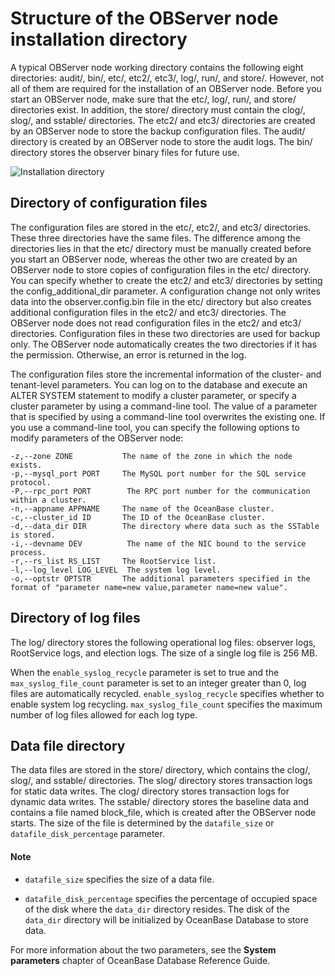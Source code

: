 # Structure of the OBServer node installation directory

A typical OBServer node working directory contains the following eight directories: audit/, bin/, etc/, etc2/, etc3/, log/, run/, and store/. However, not all of them are required for the installation of an OBServer node. Before you start an OBServer node, make sure that the etc/, log/, run/, and store/ directories exist. In addition, the store/ directory must contain the clog/, slog/, and sstable/ directories. The etc2/ and etc3/ directories are created by an OBServer node to store the backup configuration files. The audit/ directory is created by an OBServer node to store the audit logs. The bin/ directory stores the observer binary files for future use.

![Installation directory](https://intranetproxy.alipay.com/skylark/lark/0/2021/png/312704/1631092496822-66315eac-f9c8-4f85-ae5f-2cb748a89c8d.png)

## Directory of configuration files

The configuration files are stored in the etc/, etc2/, and etc3/ directories. These three directories have the same files. The difference among the directories lies in that the etc/ directory must be manually created before you start an OBServer node, whereas the other two are created by an OBServer node to store copies of configuration files in the etc/ directory. You can specify whether to create the etc2/ and etc3/ directories by setting the config_additional_dir parameter. A configuration change not only writes data into the observer.config.bin file in the etc/ directory but also creates additional configuration files in the etc2/ and etc3/ directories. The OBServer node does not read configuration files in the etc2/ and etc3/ directories. Configuration files in these two directories are used for backup only. The OBServer node automatically creates the two directories if it has the permission. Otherwise, an error is returned in the log.

The configuration files store the incremental information of the cluster- and tenant-level parameters. You can log on to the database and execute an ALTER SYSTEM statement to modify a cluster parameter, or specify a cluster parameter by using a command-line tool. The value of a parameter that is specified by using a command-line tool overwrites the existing one. If you use a command-line tool, you can specify the following options to modify parameters of the OBServer node:

```shell
-z,--zone ZONE           The name of the zone in which the node exists.
-p,--mysql_port PORT     The MySQL port number for the SQL service protocol.
-P,--rpc_port PORT        The RPC port number for the communication within a cluster.
-n,--appname APPNAME     The name of the OceanBase cluster.
-c,--cluster_id ID       The ID of the OceanBase cluster.
-d,--data_dir DIR        The directory where data such as the SSTable is stored.
-i,--devname DEV          The name of the NIC bound to the service process.
-r,--rs_list RS_LIST     The RootService list.
-l,--log_level LOG_LEVEL  The system log level.
-o,--optstr OPTSTR       The additional parameters specified in the format of "parameter name=new value,parameter name=new value".
```

## Directory of log files

The log/ directory stores the following operational log files: observer logs, RootService logs, and election logs. The size of a single log file is 256 MB.

When the `enable_syslog_recycle` parameter is set to true and the `max_syslog_file_count` parameter is set to an integer greater than 0, log files are automatically recycled. `enable_syslog_recycle` specifies whether to enable system log recycling. `max_syslog_file_count` specifies the maximum number of log files allowed for each log type.

## Data file directory

The data files are stored in the store/ directory, which contains the clog/, slog/, and sstable/ directories. The slog/ directory stores transaction logs for static data writes. The clog/ directory stores transaction logs for dynamic data writes. The sstable/ directory stores the baseline data and contains a file named block_file, which is created after the OBServer node starts. The size of the file is determined by the `datafile_size` or `datafile_disk_percentage` parameter.

  <main id="notice" type='explain'>
    <h4>Note</h4>
    <ul>
    <li>
    <p><code>datafile_size</code> specifies the size of a data file. </p>
    </li>
    <li>
    <p><code>datafile_disk_percentage</code> specifies the percentage of occupied space of the disk where the <code>data_dir</code> directory resides. The disk of the <code>data_dir</code> directory will be initialized by OceanBase Database to store data. </p>
    </li>
    </ul>
    <p>For more information about the two parameters, see the <strong>System parameters</strong> chapter of OceanBase Database Reference Guide. </p>
  </main>
